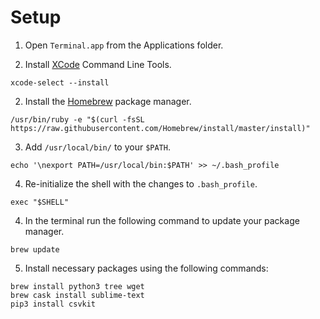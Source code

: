 # Setup

1. Open `Terminal.app` from the Applications folder.

1. Install [XCode](https://developer.apple.com/xcode/) Command Line Tools.

```
xcode-select --install
```

2. Install the [Homebrew](https://brew.sh/) package manager.

```
/usr/bin/ruby -e "$(curl -fsSL https://raw.githubusercontent.com/Homebrew/install/master/install)"
```

3. Add `/usr/local/bin/` to your `$PATH`.

```
echo '\nexport PATH=/usr/local/bin:$PATH' >> ~/.bash_profile
```

4. Re-initialize the shell with the changes to `.bash_profile`.

```
exec "$SHELL"
```

4. In the terminal run the following command to update your package manager.

```
brew update
```

5. Install necessary packages using the following commands:

```
brew install python3 tree wget
brew cask install sublime-text
pip3 install csvkit
```
